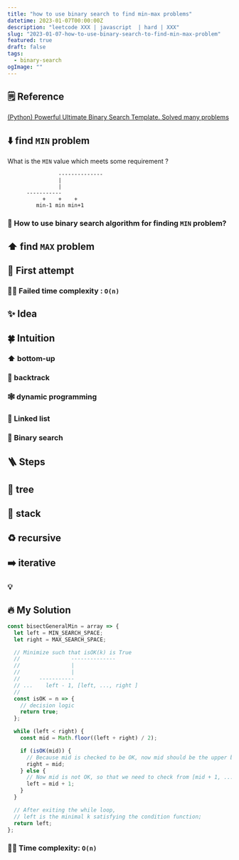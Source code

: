 ```yaml
---
title: "how to use binary search to find min-max problems"
datetime: 2023-01-07T00:00:00Z
description: "leetcode XXX | javascript  | hard | XXX"
slug: "2023-01-07-how-to-use-binary-search-to-find-min-max-problem"
featured: true
draft: false
tags:
  - binary-search
ogImage: ""
---
```


## 🗒️ Reference

[(Python) Powerful Ultimate Binary Search Template. Solved many problems](https://leetcode.com/discuss/general-discussion/786126/Python-Powerful-Ultimate-Binary-Search-Template.-Solved-many-problems?utm_source=pocket_mylist)

## ⬇️ find `MIN` problem

What is the `MIN` value which meets some requirement ?

```
                --------------
                |
                |
      -----------
           +    +    +
         min-1 min min+1
```

### 📏 How to use binary search algorithm for finding `MIN` problem?

## ⬆️ find `MAX` problem

## 🤔 First attempt

### 🙅‍♂️ Failed time complexity : `O(n)`

## ✨ Idea

## 🍀 Intuition

### ⬆️ bottom-up

### 🔀 backtrack

### 🕸️ dynamic programming

### 🔗 Linked list

### 📏 Binary search

## 🪜 Steps

## 🌲 tree

## 🥞 stack

## ♻️ recursive

## ➡️ iterative

### 💡

## 🔥 My Solution

```javascript
const bisectGeneralMin = array => {
  let left = MIN_SEARCH_SPACE;
  let right = MAX_SEARCH_SPACE;

  // Minimize such that isOK(k) is True
  //                --------------
  //                |
  //                |
  //      -----------
  // ...    left - 1, [left, ..., right ]
  //
  const isOK = n => {
    // decision logic
    return true;
  };

  while (left < right) {
    const mid = Math.floor((left + right) / 2);

    if (isOK(mid)) {
      // Because mid is checked to be OK, now mid should be the upper bound. [..., mid]
      right = mid;
    } else {
      // Now mid is not OK, so that we need to check from [mid + 1, ...].
      left = mid + 1;
    }
  }

  // After exiting the while loop,
  // left is the minimal k​ satisfying the condition function;
  return left;
};
```

### 🙆‍♂️ Time complexity: `O(n)`
